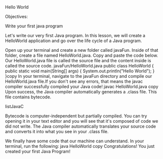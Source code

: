 Hello World

Objectives:

Write your first java program

Let's write our very first Java program. In this lesson, we will create a HelloWorld application and go over the life cycle of a Java program.

Open up your terminal and create a new folder called javaFun. Inside of that folder, create a file named HelloWorld.java. Copy and paste the code below. Our HelloWorld.java file is called the source file and the content inside is called the source code. javaFun/HelloWorld.java
public class HelloWorld {
    public static void main(String[] args) {
        System.out.println("Hello World");
    }
}copy
In your terminal, navigate to the javaFun directory and compile our HelloWorld.java file.If you don't see any errors, that means the javac compiler successfully compiled your Java code!
javac HelloWorld.java
copy
Upon success, the Java compiler automatically generates a .class file. This file contains bytecode.

listJavaC

Bytecode is computer-independent but partially compiled. You can try opening it in your text editor and you will see that it's composed of code we did not write. The Java compiler automatically translates your source code and converts it into what you see in your .class file.

We finally have some code that our machine can understand. In your terminal, run the following:
java HelloWorld
copy
Congratulations! You just created your first Java Program!